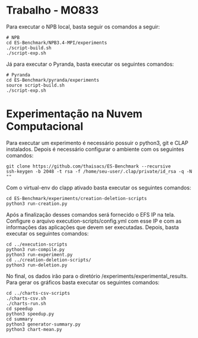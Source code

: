 # Trabalho - MO833

 Para executar o NPB local, basta seguir os comandos a seguir:
 
 ```
 # NPB
 cd ES-Benchmark/NPB3.4-MPI/experiments
 ./script-build.sh
 ./script-exp.sh
  ```
  Já para executar o Pyranda, basta executar os seguintes comandos:
  
   ```
# Pyranda
 cd ES-Benchmark/pyranda/experiments
 source script-build.sh
 ./script-exp.sh
 ```
# Experimentação na Nuvem Computacional

Para executar um experimento é necessário possuir o python3, git e CLAP instalados. Depois é necessário configurar o ambiente com os seguintes comandos:

```
git clone https://github.com/thaisacs/ES-Benchmark --recursive
ssh-keygen -b 2048 -t rsa -f /home/seu-user/.clap/private/id_rsa -q -N ""
```

Com o virtual-env do clapp ativado basta executar os seguintes comandos:

```
cd ES-Benchmark/experiments/creation-deletion-scripts
python3 run-creation.py
```

Após a finalização desses comandos será fornecido o EFS IP na tela. Configure o arquivo execution-scripts/config.yml com esse IP e com as informações das aplicações que devem ser executadas. Depois, basta executar os seguintes comandos:

```
cd ../execution-scripts
python3 run-compile.py
python3 run-experiment.py
cd ../creation-deletion-scripts/
python3 run-deletion.py
```

No final, os dados irão para o diretório /experiments/experimental_results. Para gerar os gráficos basta executar os seguintes comandos:

```
cd ../charts-csv-scripts
./charts-csv.sh
./charts-run.sh
cd speedup
python3 speedup.py
cd summary
python3 generator-summary.py
python3 chart-mean.py
```

